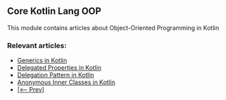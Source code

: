 ## Core Kotlin Lang OOP

This module contains articles about Object-Oriented Programming in Kotlin

### Relevant articles:

- [Generics in Kotlin](https://www.baeldung.com/kotlin/generics)
- [Delegated Properties in Kotlin](https://www.baeldung.com/kotlin/kotlin-delegated-properties)
- [Delegation Pattern in Kotlin](https://www.baeldung.com/kotlin-delegation-pattern)
- [Anonymous Inner Classes in Kotlin](https://www.baeldung.com/kotlin/anonymous-inner-classes)
- [[<-- Prev]](/core-kotlin-modules/core-kotlin-lang-oop)

